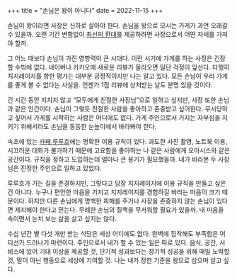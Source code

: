+++
title = "손님은 왕이 아니다"
date = 2022-11-15
+++

손님이 왕이라면 사장은 신하로 살아야 한다. 손님을 왕으로 모시는 가게가 과연 오래갈 수 있을까. 오랜 기간 변함없이 [최선의 환대](https://cheesylazy.com/hospitality/)를 제공하려면 사장으로서 어떤 자세를 가져야 할까.

그 어느 때보다 손님이 가진 영향력이 큰 시대다. 이런 시기에 가게를 하는 사장은 긴장할 수밖에 없다. 네이버나 카카오에 새로운 리뷰가 올라오면 일단 걱정이 앞선다. 다행히 치지레이지를 향한 평가는 대부분 긍정적이지만 나는 알고 있다. 모든 손님이 우리 가게를 좋게 볼 수 없다는 사실을. 언젠가 1점 리뷰에 상처받는 날도 분명 있을 것이다.

긴 시간 동안 지치지 않고 “모두에게 친절한 사장님”으로 일하고 싶지만, 사장 또한 손님과 같은 인간이다. 손님이 그렇듯 친절한 사람을 좋아하고 존중받고 싶어한다. 무시당하고 싶어서 가게를 시작하는 사람은 어디에도 없다. 가게 주인으로서 가지는 자부심을 지키기 위해서라도 손님을 동등한 눈높이에서 바라봐야 한다.

속초에 있는 [카페 루루흐](https://www.instagram.com/cafe_ruruq/)에는 명확한 이용 규칙이 있다. 과도한 사진 촬영, 노트북 이용, 시끄러운 대화가 불가하기 때문에 고요함을 좋아하는 나 같은 사람에게 오아시스와 같은 공간이다. 규칙을 정하고 도입하는데 얼마나 큰 용기가 필요했을까. 내가 바라본 두 사장님은 진정한 주인으로 일하고 있었다.

루루흐가 가는 길을 존경하지만, 그렇다고 당장 치지레이지에 이용 규칙을 만들고 싶은 건 아니다. 누구나 편안한 마음을 가지고 치지레이지를 경험하길 바라는 마음이 크기 때문이다. 하지만 다른 손님에게 명백한 피해를 주거나 사장을 존중하지 않는 손님이 있다면 제지해야 한다고 믿는다. 무례한 손님의 질책을 무서워할 필요가 있을까. 내 마음을 속이면서 눈치 보는 삶을 살고 싶지는 않다.

수십 년간 별 다섯 개만 받는 식당은 세상 어디에도 없다. 완벽에 집착해도 부족함은 어디선가 드러나기 마련이다. 주인으로서 내가 할 수 있는 일은 따로 있다. 음식, 공간, 서비스에 있어 기대 이상을 제공할 것, 단기적 성과보다는 장기적 성공을 위해 매일 노력할 것, 말이 아닌 행동으로 세상에 기여할 것. 나는 내가 정한 기준을 왕으로 삼으며 살고 싶다.